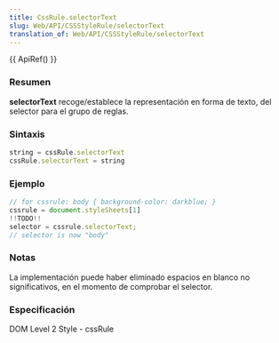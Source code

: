 ```yaml
---
title: CssRule.selectorText
slug: Web/API/CSSStyleRule/selectorText
translation_of: Web/API/CSSStyleRule/selectorText
---
```

{{ ApiRef() }}

### Resumen

**selectorText** recoge/establece la representación en forma de texto, del selector para el grupo de reglas.

### Sintaxis

```js
string = cssRule.selectorText
cssRule.selectorText = string
```

### Ejemplo

```js
// for cssrule: body { background-color: darkblue; }
cssrule = document.styleSheets[1]
!!TODO!!
selector = cssrule.selectorText;
// selector is now "body"
```

### Notas

La implementación puede haber eliminado espacios en blanco no significativos, en el momento de comprobar el selector.

### Especificación

DOM Level 2 Style - cssRule
